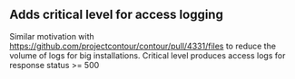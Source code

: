 ## Adds critical level for access logging

Similar motivation with https://github.com/projectcontour/contour/pull/4331/files
to reduce the volume of logs for big installations. Critical level produces access
logs for response status >= 500
